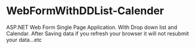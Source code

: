 # WebFormWithDDList-Calender
ASP.NET Web Form Single Page Application. With Drop down list and Calendar. After Saving data if you refresh your browser it will not resubmit your data...etc

